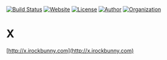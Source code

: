 [![Build Status](https://travis-ci.org/iROCKBUNNY/X.svg?branch=master)](https://travis-ci.org/iROCKBUNNY/X)
[![Website](https://img.shields.io/badge/website-up-brightgreen.svg)](http://x.irockbunny.com/)
[![License](https://img.shields.io/badge/license-CC4.0%20BY--NC--ND-orange.svg)](/LICENSE)
[![Author](https://img.shields.io/badge/author-iROCKBUNNY-D02142.svg)](http://irockbunny.com/)
[![Organization](https://img.shields.io/badge/org-TEELAB-4078C0.svg)](http://teelab.net/)

# X

[http://x.irockbunny.com](http://x.irockbunny.com)